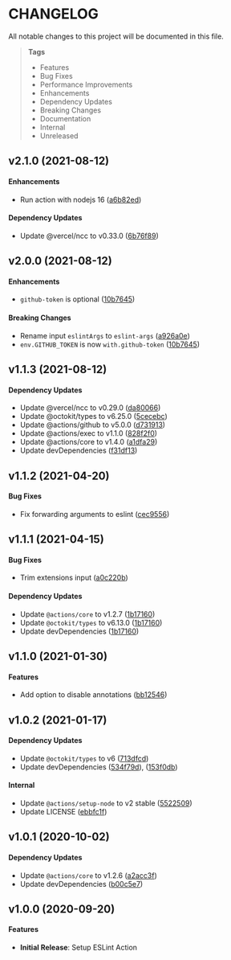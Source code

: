 # CHANGELOG

All notable changes to this project will be documented in this file.

> **Tags**
>
> - Features
> - Bug Fixes
> - Performance Improvements
> - Enhancements
> - Dependency Updates
> - Breaking Changes
> - Documentation
> - Internal
> - Unreleased

## v2.1.0 (2021-08-12)

#### Enhancements

- Run action with nodejs 16 ([a6b82ed](https://github.com/sibiraj-s/action-eslint/commit/a6b82ed))

#### Dependency Updates

- Update @vercel/ncc to v0.33.0 ([6b76f89](https://github.com/sibiraj-s/action-eslint/commit/6b76f89))

## v2.0.0 (2021-08-12)

#### Enhancements

- `github-token` is optional ([10b7645](https://github.com/sibiraj-s/action-eslint/commit/10b7645))

#### Breaking Changes

- Rename input `eslintArgs` to `eslint-args` ([a926a0e](https://github.com/sibiraj-s/action-eslint/commit/a926a0e))
- `env.GITHUB_TOKEN` is now `with.github-token` ([10b7645](https://github.com/sibiraj-s/action-eslint/commit/10b7645))

## v1.1.3 (2021-08-12)

#### Dependency Updates

- Update @vercel/ncc to v0.29.0 ([da80066](https://github.com/sibiraj-s/action-eslint/commit/da80066))
- Update @octokit/types to v6.25.0 ([5cecebc](https://github.com/sibiraj-s/action-eslint/commit/5cecebc))
- Update @actions/github to v5.0.0 ([d731913](https://github.com/sibiraj-s/action-eslint/commit/d731913))
- Update @actions/exec to v1.1.0 ([828f2f0](https://github.com/sibiraj-s/action-eslint/commit/828f2f0))
- Update @actions/core to v1.4.0 ([a1dfa29](https://github.com/sibiraj-s/action-eslint/commit/a1dfa29))
- Update devDependencies ([f31df13](https://github.com/sibiraj-s/action-eslint/commit/f31df13))

## v1.1.2 (2021-04-20)

#### Bug Fixes

- Fix forwarding arguments to eslint ([cec9556](https://github.com/sibiraj-s/action-eslint/commit/cec9556))

## v1.1.1 (2021-04-15)

#### Bug Fixes

- Trim extensions input ([a0c220b](https://github.com/sibiraj-s/action-eslint/commit/a0c220b))

#### Dependency Updates

- Update `@actions/core` to v1.2.7 ([1b17160](https://github.com/sibiraj-s/action-eslint/commit/1b17160))
- Update `@octokit/types` to v6.13.0 ([1b17160](https://github.com/sibiraj-s/action-eslint/commit/1b17160))
- Update devDependencies ([1b17160](https://github.com/sibiraj-s/action-eslint/commit/1b17160))

## v1.1.0 (2021-01-30)

#### Features

- Add option to disable annotations ([bb12546](https://github.com/sibiraj-s/action-eslint/commit/bb12546))

## v1.0.2 (2021-01-17)

#### Dependency Updates

- Update `@octokit/types` to v6 ([713dfcd](https://github.com/sibiraj-s/action-eslint/commit/713dfcd))
- Update devDependencies ([534f79d](https://github.com/sibiraj-s/action-eslint/commit/534f79d)), ([153f0db](https://github.com/sibiraj-s/action-eslint/commit/153f0db))

#### Internal

- Update `@actions/setup-node` to v2 stable ([5522509](https://github.com/sibiraj-s/action-eslint/commit/5522509))
- Update LICENSE ([ebbfc1f](https://github.com/sibiraj-s/action-eslint/commit/ebbfc1f))

## v1.0.1 (2020-10-02)

#### Dependency Updates

- Update `@actions/core` to v1.2.6 ([a2acc3f](https://github.com/sibiraj-s/action-eslint/commit/a2acc3f))
- Update devDependencies ([b00c5e7](https://github.com/sibiraj-s/action-eslint/commit/b00c5e7))

## v1.0.0 (2020-09-20)

#### Features

- **Initial Release**: Setup ESLint Action
